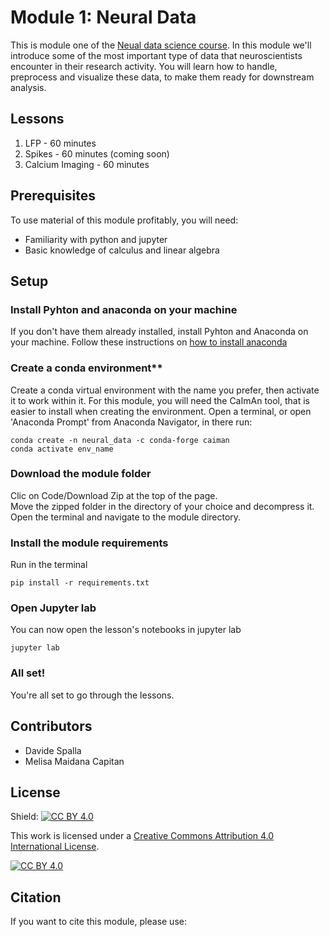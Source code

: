 # Module 1: Neural Data

This is module one of the [Neual data science course](https://neural-data-science-course.github.io/). In this module we'll introduce some of the most important type of data that neuroscientists encounter in their research activity.
You will learn how to handle, preprocess and visualize these data, to make them ready for downstream analysis.

## Lessons
01. LFP - 60 minutes
02. Spikes - 60 minutes (coming soon)
03. Calcium Imaging - 60 minutes

## Prerequisites
To use material of this module profitably, you will need:  
* Familiarity with python and jupyter
* Basic knowledge of calculus and linear algebra

## Setup

### Install Pyhton and anaconda on your machine 
If you don't have them already installed, install Pyhton and Anaconda on your machine.
Follow these instructions on [how to install anaconda](https://docs.anaconda.com/anaconda/install/)

### Create a conda environment**
Create a conda virtual environment with the name you prefer, then activate it to work within it.
For this module, you will need the CaImAn tool, that is easier to install when creating the environment. 
Open a terminal, or open 'Anaconda Prompt' from Anaconda Navigator, in there run:

```
conda create -n neural_data -c conda-forge caiman
conda activate env_name
```


### Download the module folder
Clic on Code/Download Zip at the top of the page.  
Move the zipped folder in the directory of your choice and decompress it.  
Open the terminal and navigate to the module directory.

### Install the module requirements

Run in the terminal

```
pip install -r requirements.txt
```

### Open Jupyter lab
You can now open the lesson's notebooks in jupyter lab
```
jupyter lab
```

### All set!
You're all set to go through the lessons.


## Contributors  
* Davide Spalla  
* Melisa Maidana Capitan  

## License


Shield: [![CC BY 4.0][cc-by-shield]][cc-by]

This work is licensed under a
[Creative Commons Attribution 4.0 International License][cc-by].

[![CC BY 4.0][cc-by-image]][cc-by]

[cc-by]: http://creativecommons.org/licenses/by/4.0/
[cc-by-image]: https://i.creativecommons.org/l/by/4.0/88x31.png
[cc-by-shield]: https://img.shields.io/badge/License-CC%20BY%204.0-lightgrey.svg

## Citation
If you want to cite this module, please use:
